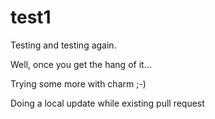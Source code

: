 test1
=====

Testing and testing again.

Well, once you get the hang of it...

Trying some more with charm ;-)

Doing a local update while existing pull request

